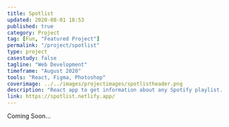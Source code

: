 ```yaml
---
title: Spotlist
updated: 2020-08-01 18:53
published: true
category: Project
tag: [Fun, "Featured Project"]
permalink: "/project/spotlist"
type: project
casestudy: false
tagline: "Web Development"
timeframe: "August 2020"
tools: "React, Figma, Photoshop"
coverimage: ../../images/projectimages/spotlistheader.png
description: "React app to get information about any Spotify playlist. Motivated by the frustration about how difficult Spotify makes it to copy track, album, or artist name, which was obstructing me from discovering kpop and Thai artists."
link: https://spotlist.netlify.app/
---
```


<div class="csblock" id="overview"> 
    Coming Soon... 
</div>